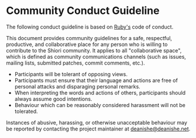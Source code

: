 # Community Conduct Guideline

The following conduct guideline is based on [Ruby's](https://www.ruby-lang.org/en/conduct/) code of conduct.

This document provides community guidelines for a safe, respectful, productive, and collaborative place for any person who is willing to contribute to the Shiori community. It applies to all "collaborative space", which is defined as community communications channels (such as issues, mailing lists, submitted patches, commit comments, etc.).

- Participants will be tolerant of opposing views.
- Participants must ensure that their language and actions are free of personal attacks and disparaging personal remarks.
- When interpreting the words and actions of others, participants should always assume good intentions.
- Behaviour which can be reasonably considered harassment will not be tolerated.

Instances of abusive, harassing, or otherwise unacceptable behaviour may be reported by contacting the project maintainer at deanishe@deanishe.net.
